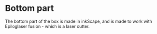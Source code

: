 # Bottom part
The bottom part of the box is made in inkScape, and is made to work with Epiloglaser fusion - which is a laser cutter.

